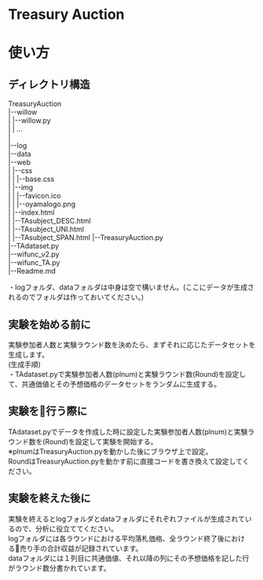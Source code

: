 Treasury Auction
=====

使い方
=====
ディレクトリ構造
-----
TreasuryAuction  
  |--willow  
  |     |--willow.py  
  |     |  ...  
  |  
  |--log  
  |--data  
  |--web  
  |     |--css  
  |     |     |--base.css  
  |     |--img  
  |     |     |--favicon.ico  
  |     |     |--oyamalogo.png  
  |     |--index.html  
  |     |--TAsubject_DESC.html  
  |     |--TAsubject_UNI.html  
  |     |--TAsubject_SPAN.html
  |--TreasuryAuction.py  
  |--TAdataset.py  
  |--wifunc_v2.py  
  |--wifunc_TA.py  
  |--Readme.md  

・logフォルダ、dataフォルダは中身は空で構いません。(ここにデータが生成されるのでフォルダは作っておいてください。)  

実験を始める前に
-----
実験参加者人数と実験ラウンド数を決めたら、まずそれに応じたデータセットを生成します。  
(生成手順)  
・TAdataset.pyで実験参加者人数(plnum)と実験ラウンド数(Round)を設定して、共通価値とその予想価格のデータセットをランダムに生成する。  

実験を行う際に
-----
TAdataset.pyでデータを作成した時に設定した実験参加者人数(plnum)と実験ラウンド数を(Round)を設定して実験を開始する。  
※plnumはTreasuryAuction.pyを動かした後にブラウザ上で設定。  
 RoundはTreasuryAuction.pyを動かす前に直接コードを書き換えて設定してください。

実験を終えた後に
-----
実験を終えるとlogフォルダとdataフォルダにそれぞれファイルが生成されているので、分析に役立ててください。  
logフォルダには各ラウンドにおける平均落札価格、全ラウンド終了後における売り手の合計収益が記録されています。  
dataフォルダには１列目に共通価値、それ以降の列にその予想価格を記した行がラウンド数分書かれています。
